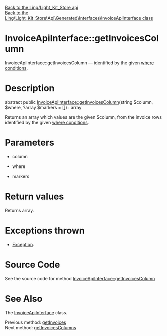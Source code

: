 [Back to the Ling/Light_Kit_Store api](https://github.com/lingtalfi/Light_Kit_Store/blob/master/doc/api/Ling/Light_Kit_Store.md)<br>
[Back to the Ling\Light_Kit_Store\Api\Generated\Interfaces\InvoiceApiInterface class](https://github.com/lingtalfi/Light_Kit_Store/blob/master/doc/api/Ling/Light_Kit_Store/Api/Generated/Interfaces/InvoiceApiInterface.md)


InvoiceApiInterface::getInvoicesColumn
================



InvoiceApiInterface::getInvoicesColumn — identified by the given [where conditions](https://github.com/lingtalfi/SimplePdoWrapper#the-where-conditions).




Description
================


abstract public [InvoiceApiInterface::getInvoicesColumn](https://github.com/lingtalfi/Light_Kit_Store/blob/master/doc/api/Ling/Light_Kit_Store/Api/Generated/Interfaces/InvoiceApiInterface/getInvoicesColumn.md)(string $column, $where, ?array $markers = []) : array




Returns an array which values are the given $column, from the invoice rows
identified by the given [where conditions](https://github.com/lingtalfi/SimplePdoWrapper#the-where-conditions).




Parameters
================


- column

    

- where

    

- markers

    


Return values
================

Returns array.


Exceptions thrown
================

- [Exception](http://php.net/manual/en/class.exception.php).&nbsp;







Source Code
===========
See the source code for method [InvoiceApiInterface::getInvoicesColumn](https://github.com/lingtalfi/Light_Kit_Store/blob/master/Api/Generated/Interfaces/InvoiceApiInterface.php#L156-L156)


See Also
================

The [InvoiceApiInterface](https://github.com/lingtalfi/Light_Kit_Store/blob/master/doc/api/Ling/Light_Kit_Store/Api/Generated/Interfaces/InvoiceApiInterface.md) class.

Previous method: [getInvoices](https://github.com/lingtalfi/Light_Kit_Store/blob/master/doc/api/Ling/Light_Kit_Store/Api/Generated/Interfaces/InvoiceApiInterface/getInvoices.md)<br>Next method: [getInvoicesColumns](https://github.com/lingtalfi/Light_Kit_Store/blob/master/doc/api/Ling/Light_Kit_Store/Api/Generated/Interfaces/InvoiceApiInterface/getInvoicesColumns.md)<br>

